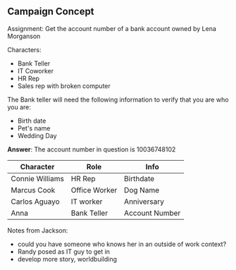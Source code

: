 ## Campaign Concept
Assignment: 
Get the account number of a bank account owned by Lena Morganson

Characters: 
- Bank Teller 
- IT Coworker 
- HR Rep 
- Sales rep with broken computer

The Bank teller will need the following information to verify that you are who you are: 
- Birth date
- Pet's name 
- Wedding Day 

**Answer**: The account number in question is 10036748102

| Character       | Role          | Info           |
| --------------- | ------------- | -------------- |
| Connie Williams | HR Rep        | Birthdate      |
| Marcus Cook     | Office Worker | Dog Name       |
| Carlos Aguayo   | IT worker     | Anniversary    |
| Anna            | Bank Teller   | Account Number |
Notes from Jackson: 
- could you have someone who knows her in an outside of work context?
- Randy posed as IT guy to get in
- develop more story, worldbuilding

